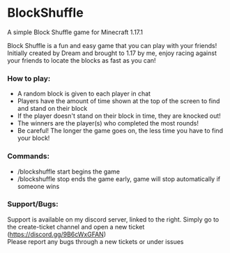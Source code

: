 # BlockShuffle
A simple Block Shuffle game for Minecraft 1.17.1

Block Shuffle is a fun and easy game that you can play with your friends! Initially created by Dream and brought to 1.17 by me, enjoy racing against your friends to locate the blocks as fast as you can!

### How to play:
- A random block is given to each player in chat
- Players have the amount of time shown at the top of the screen to find and stand on their block
- If the player doesn't stand on their block in time, they are knocked out!
- The winners are the player(s) who completed the most rounds!
- Be careful! The longer the game goes on, the less time you have to find your block!

### Commands:  
- /blockshuffle start begins the game
- /blockshuffle stop ends the game early, game will stop automatically if someone wins  
  
### Support/Bugs:  
Support is available on my discord server, linked to the right. Simply go to the create-ticket channel and open a new ticket (https://discord.gg/9B6cWxGFAN)  
Please report any bugs through a new tickets or under issues
